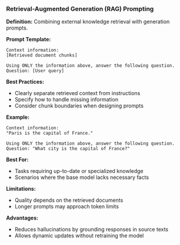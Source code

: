 ### Retrieval-Augmented Generation (RAG) Prompting

**Definition:** Combining external knowledge retrieval with generation prompts.

**Prompt Template:**
```
Context information:
[Retrieved document chunks]

Using ONLY the information above, answer the following question.
Question: [User query]
```

**Best Practices:**
- Clearly separate retrieved context from instructions
- Specify how to handle missing information
- Consider chunk boundaries when designing prompts

**Example:**
```
Context information:
"Paris is the capital of France."

Using ONLY the information above, answer the following question.
Question: "What city is the capital of France?"
```

**Best For:**
- Tasks requiring up-to-date or specialized knowledge
- Scenarios where the base model lacks necessary facts

**Limitations:**
- Quality depends on the retrieved documents
- Longer prompts may approach token limits

**Advantages:**
- Reduces hallucinations by grounding responses in source texts
- Allows dynamic updates without retraining the model
